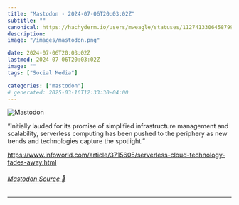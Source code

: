 ```yaml
---
title: "Mastodon - 2024-07-06T20:03:02Z"
subtitle: ""
canonical: https://hachyderm.io/users/mweagle/statuses/112741330645879909
description:
image: "/images/mastodon.png"

date: 2024-07-06T20:03:02Z
lastmod: 2024-07-06T20:03:02Z
image: ""
tags: ["Social Media"]

categories: ["mastodon"]
# generated: 2025-03-16T12:33:30-04:00
---
```

![Mastodon](/images/mastodon.png)

<p>“Initially lauded for its promise of simplified infrastructure management and scalability, serverless computing has been pushed to the periphery as new trends and technologies capture the spotlight.”</p><p><a href="https://www.infoworld.com/article/3715605/serverless-cloud-technology-fades-away.html" target="_blank" rel="nofollow noopener noreferrer" translate="no"><span class="invisible">https://www.</span><span class="ellipsis">infoworld.com/article/3715605/</span><span class="invisible">serverless-cloud-technology-fades-away.html</span></a></p>


###### [Mastodon Source 🐘](https://hachyderm.io/@mweagle/112741330645879909)

___
